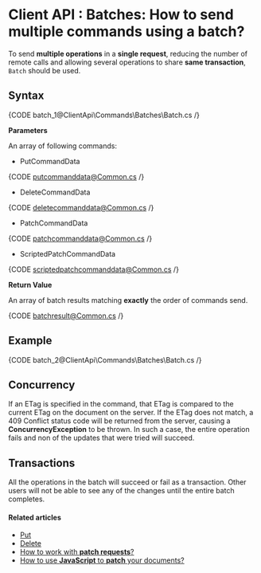# Client API : Batches: How to send multiple commands using a batch?

To send **multiple operations** in a **single request**, reducing the number of remote calls and allowing several operations to share **same transaction**, `Batch` should be used.

## Syntax

{CODE batch_1@ClientApi\Commands\Batches\Batch.cs /}

**Parameters**

An array of following commands:

- PutCommandData

{CODE putcommanddata@Common.cs /}

- DeleteCommandData

{CODE deletecommanddata@Common.cs /}

- PatchCommandData

{CODE patchcommanddata@Common.cs /}

- ScriptedPatchCommandData

{CODE scriptedpatchcommanddata@Common.cs /}

**Return Value**

An array of batch results matching **exactly** the order of commands send.

{CODE batchresult@Common.cs /}

## Example

{CODE batch_2@ClientApi\Commands\Batches\Batch.cs /}

## Concurrency

If an ETag is specified in the command, that ETag is compared to the current ETag on the document on the server. If the ETag does not match, a 409 Conflict status code will be returned from the server, causing a **ConcurrencyException** to be thrown. In such a case, the entire operation fails and non of the updates that were tried will succeed.

## Transactions

All the operations in the batch will succeed or fail as a transaction. Other users will not be able to see any of the changes until the entire batch completes.

#### Related articles

- [Put](../../../client-api/commands/documents/put)   
- [Delete](../../../client-api/commands/documents/delete)   
- [How to work with **patch requests**?](../../../client-api/commands/patches/how-to-work-with-patch-requests)   
- [How to use **JavaScript** to **patch** your documents?](../../../client-api/commands/patches/how-to-use-javascript-to-patch-your-documents)  
